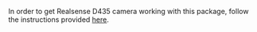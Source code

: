 In order to get Realsense D435 camera working with this package, follow the instructions provided [here](https://github.com/thinclab/RealSense2-D435/blob/main/README.md).

